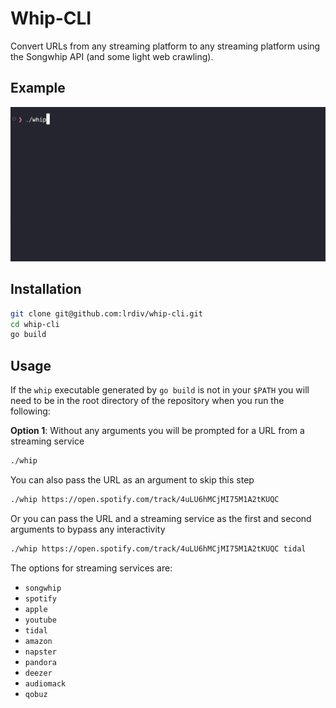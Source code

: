 # Whip-CLI

Convert URLs from any streaming platform to any streaming platform using the Songwhip API (and some light web crawling).

## Example

![example of usage](/example.gif)

## Installation

```bash
git clone git@github.com:lrdiv/whip-cli.git
cd whip-cli
go build
```

## Usage

If the `whip` executable generated by `go build` is not in your `$PATH` you will need to be in the root directory of the repository when you run the following:

**Option 1**: Without any arguments you will be prompted for a URL from a streaming service

```bash
./whip
```

You can also pass the URL as an argument to skip this step

```bash
./whip https://open.spotify.com/track/4uLU6hMCjMI75M1A2tKUQC
```

Or you can pass the URL and a streaming service as the first and second arguments to bypass any interactivity

```bash
./whip https://open.spotify.com/track/4uLU6hMCjMI75M1A2tKUQC tidal
```

The options for streaming services are:

- `songwhip`
- `spotify`
- `apple`
- `youtube`
- `tidal`
- `amazon`
- `napster`
- `pandora`
- `deezer`
- `audiomack`
- `qobuz`
